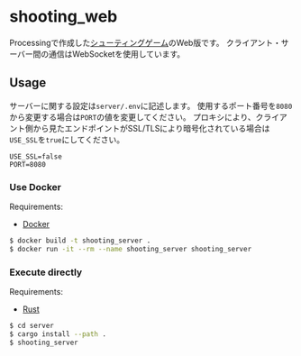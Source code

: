 # shooting_web
Processingで作成した[シューティングゲーム](https://github.com/toma09to/Processing/tree/main/shooting)のWeb版です。
クライアント・サーバー間の通信はWebSocketを使用しています。

## Usage
サーバーに関する設定は`server/.env`に記述します。
使用するポート番号を`8080`から変更する場合は`PORT`の値を変更してください。
プロキシにより、クライアント側から見たエンドポイントがSSL/TLSにより暗号化されている場合は`USE_SSL`を`true`にしてください。
```
USE_SSL=false
PORT=8080
```

### Use Docker
Requirements:
- [Docker](https://www.docker.com)

```sh
$ docker build -t shooting_server .
$ docker run -it --rm --name shooting_server shooting_server
```

### Execute directly
Requirements:
- [Rust](https://www.rust-lang.org)

```sh
$ cd server
$ cargo install --path .
$ shooting_server
```
